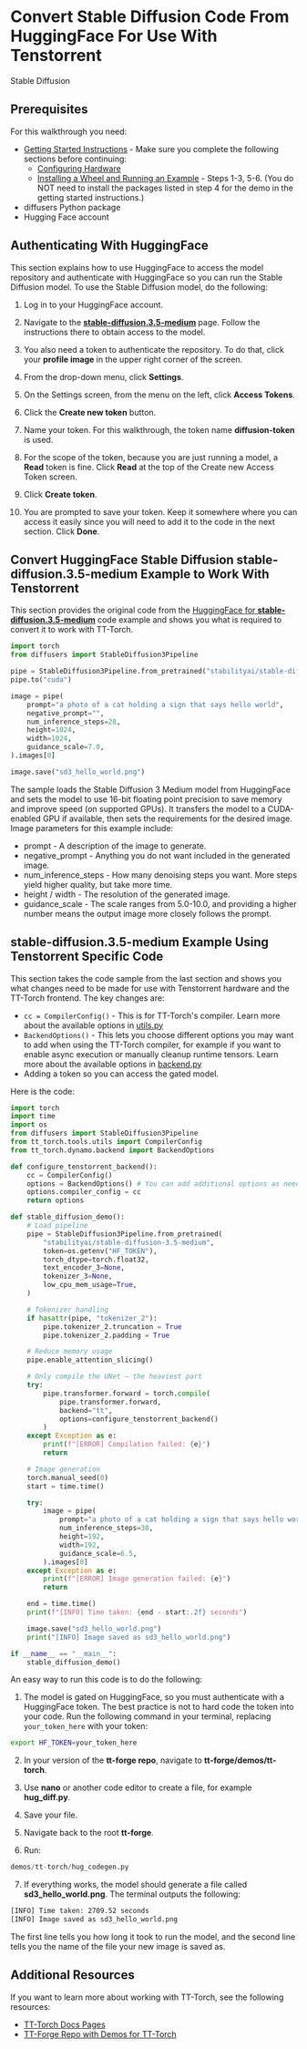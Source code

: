 # Convert Stable Diffusion Code From HuggingFace For Use With Tenstorrent
Stable Diffusion

## Prerequisites 

For this walkthrough you need:

* [Getting Started Instructions](getting_started.md) - Make sure you complete the following sections before continuing: 
    * [Configuring Hardware](getting_started.md#configuring-hardware)
    * [Installing a Wheel and Running an Example](getting_started.md#installing-a-wheel-and-running-an-example) - Steps 1-3, 5-6. (You do NOT need to install the packages listed in step 4 for the demo in the getting started instructions.)
* diffusers Python package
* Hugging Face account

## Authenticating With HuggingFace 

This section explains how to use HuggingFace to access the model repository and authenticate with HuggingFace so you can run the Stable Diffusion model. To use the Stable Diffusion model, do the following: 

1. Log in to your HuggingFace account.

2. Navigate to the **[stable-diffusion.3.5-medium](https://huggingface.co/stabilityai/stable-diffusion-3.5-medium)** page. Follow the instructions there to obtain access to the model. 

3. You also need a token to authenticate the repository. To do that, click your **profile image** in the upper right corner of the screen. 

4. From the drop-down menu, click **Settings**. 

5. On the Settings screen, from the menu on the left, click **Access Tokens**. 

6. Click the **Create new token** button. 

7. Name your token. For this walkthrough, the token name **diffusion-token** is used. 

8. For the scope of the token, because you are just running a model, a **Read** token is fine. Click **Read** at the top of the Create new Access Token screen. 

9. Click **Create token**. 

10. You are prompted to save your token. Keep it somewhere where you can access it easily since you will need to add it to the code in the next section. Click **Done**.

## Convert HuggingFace Stable Diffusion stable-diffusion.3.5-medium Example to Work With Tenstorrent

This section provides the original code from the [HuggingFace for **stable-diffusion.3.5-medium**](https://huggingface.co/docs/diffusers/main/en/api/pipelines/stable_diffusion/stable_diffusion_3#usage-example) code example and shows you what is required to convert it to work with TT-Torch. 

```python
import torch
from diffusers import StableDiffusion3Pipeline

pipe = StableDiffusion3Pipeline.from_pretrained("stabilityai/stable-diffusion-3-medium-diffusers", torch_dtype=torch.float16)
pipe.to("cuda")

image = pipe(
    prompt="a photo of a cat holding a sign that says hello world",
    negative_prompt="",
    num_inference_steps=28,
    height=1024,
    width=1024,
    guidance_scale=7.0,
).images[0]

image.save("sd3_hello_world.png")
```

The sample loads the Stable Diffusion 3 Medium model from HuggingFace and sets the model to use 16-bit floating point precision to save memory and improve speed (on supported GPUs). It transfers the model to a CUDA-enabled GPU if available, then sets the requirements for the desired image. Image parameters for this example include: 

* prompt - A description of the image to generate.
* negative_prompt - Anything you do not want included in the generated image. 
* num_inference_steps - How many denoising steps you want. More steps yield higher quality, but take more time. 
* height / width - The resolution of the generated image. 
* guidance_scale - The scale ranges from 5.0-10.0, and providing a higher number means the output image more closely follows the prompt. 

## stable-diffusion.3.5-medium Example Using Tenstorrent Specific Code 

This section takes the code sample from the last section and shows you what changes need to be made for use with Tenstorrent hardware and the TT-Torch frontend. The key changes are: 

* `cc = CompilerConfig()` - This is for TT-Torch's compiler. Learn more about the available options in [utils.py](https://github.com/tenstorrent/tt-torch/blob/main/tt_torch/tools/utils.py) 
* `BackendOptions()` - This lets you choose different options you may want to add when using the TT-Torch compiler, for example if you want to enable async execution or manually cleanup runtime tensors. Learn more about the available options in [backend.py](https://github.com/tenstorrent/tt-torch/blob/main/tt_torch/dynamo/backend.py)
* Adding a token so you can access the gated model. 

Here is the code: 

```python
import torch
import time
import os
from diffusers import StableDiffusion3Pipeline
from tt_torch.tools.utils import CompilerConfig
from tt_torch.dynamo.backend import BackendOptions

def configure_tenstorrent_backend():
    cc = CompilerConfig() 
    options = BackendOptions() # You can add additional options as needed
    options.compiler_config = cc
    return options

def stable_diffusion_demo():
    # Load pipeline
    pipe = StableDiffusion3Pipeline.from_pretrained(
        "stabilityai/stable-diffusion-3.5-medium",
        token=os.getenv("HF_TOKEN"),
        torch_dtype=torch.float32,
        text_encoder_3=None,
        tokenizer_3=None,
        low_cpu_mem_usage=True,
    )

    # Tokenizer handling
    if hasattr(pipe, "tokenizer_2"):
        pipe.tokenizer_2.truncation = True
        pipe.tokenizer_2.padding = True

    # Reduce memory usage
    pipe.enable_attention_slicing()

    # Only compile the UNet — the heaviest part
    try:
        pipe.transformer.forward = torch.compile(
            pipe.transformer.forward,
            backend="tt",
            options=configure_tenstorrent_backend()
        )
    except Exception as e:
        print(f"[ERROR] Compilation failed: {e}")
        return

    # Image generation
    torch.manual_seed(0)
    start = time.time()

    try:
        image = pipe(
            prompt="a photo of a cat holding a sign that says hello world",
            num_inference_steps=30,
            height=192,
            width=192,
            guidance_scale=6.5,
        ).images[0]
    except Exception as e:
        print(f"[ERROR] Image generation failed: {e}")
        return

    end = time.time()
    print(f"[INFO] Time taken: {end - start:.2f} seconds")

    image.save("sd3_hello_world.png")
    print("[INFO] Image saved as sd3_hello_world.png")

if __name__ == "__main__":
    stable_diffusion_demo()
```

An easy way to run this code is to do the following: 

1. The model is gated on HuggingFace, so you must authenticate with a HuggingFace token. The best practice is not to hard code the token into your code. Run the following command in your terminal, replacing `your_token_here` with your token: 

```bash
export HF_TOKEN=your_token_here
```

2. In your version of the **tt-forge repo**, navigate to **tt-forge/demos/tt-torch**. 

3. Use **nano** or another code editor to create a file, for example **hug_diff.py**. 

4. Save your file. 

5. Navigate back to the root **tt-forge**. 

6. Run: 

```python
demos/tt-torch/hug_codegen.py
```

7. If everything works, the model should generate a file called **sd3_hello_world.png**. The terminal outputs the following: 

```bash
[INFO] Time taken: 2709.52 seconds
[INFO] Image saved as sd3_hello_world.png
```

The first line tells you how long it took to run the model, and the second line tells you the name of the file your new image is saved as. 

## Additional Resources
If you want to learn more about working with TT-Torch, see the following resources:
* [TT-Torch Docs Pages](https://docs.tenstorrent.com/tt-torch/)
* [TT-Forge Repo with Demos for TT-Torch](https://github.com/tenstorrent/tt-forge/tree/main/demos/tt-torch)
